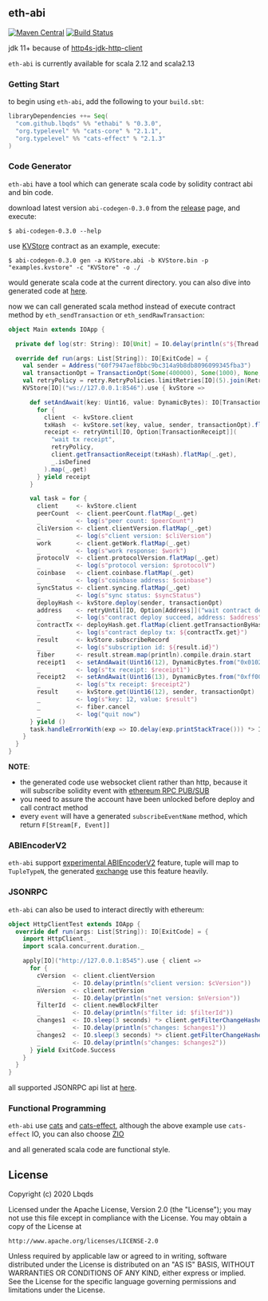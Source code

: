 ## eth-abi

[![Maven Central](https://maven-badges.herokuapp.com/maven-central/com.github.lbqds/ethabi_2.13/badge.svg)](https://search.maven.org/artifact/com.github.lbqds/ethabi_2.13/0.3.0/jar)
[![Build Status](https://travis-ci.com/Lbqds/eth-abi.svg?token=iUBC3d9KBxXjFrs9989Y&branch=master)](https://travis-ci.com/Lbqds/eth-abi)

jdk 11+ because of [http4s-jdk-http-client](https://github.com/http4s/http4s-jdk-http-client)

`eth-abi` is currently available for scala 2.12 and scala2.13

### Getting Start

to begin using `eth-abi`, add the following to your `build.sbt`:

```scala
libraryDependencies ++= Seq(
  "com.github.lbqds" %% "ethabi" % "0.3.0",
  "org.typelevel" %% "cats-core" % "2.1.1",
  "org.typelevel" %% "cats-effect" % "2.1.3"
)
```

### Code Generator 

`eth-abi` have a tool which can generate scala code by solidity contract abi and bin code.

download latest version `abi-codegen-0.3.0` from the [release](https://github.com/Lbqds/eth-abi/releases) page, and execute:

```shell
$ abi-codegen-0.3.0 --help
```

use [KVStore](https://github.com/Lbqds/eth-abi/blob/master/examples/src/main/resources/KVStore.abi) contract as an example, execute:

```shell
$ abi-codegen-0.3.0 gen -a KVStore.abi -b KVStore.bin -p "examples.kvstore" -c "KVStore" -o ./
```

would generate scala code at the current directory. you can also dive into generated code at [here](https://github.com/Lbqds/eth-abi/blob/master/examples/src/main/scala/examples/kvstore/KVStore.scala).

now we can call generated scala method instead of execute contract method by `eth_sendTransaction` or `eth_sendRawTransaction`:

```scala
object Main extends IOApp {

  private def log(str: String): IO[Unit] = IO.delay(println(s"${Thread.currentThread.getName}, $str"))

  override def run(args: List[String]): IO[ExitCode] = {
    val sender = Address("60f7947aef8bbc9bc314a9b8db8096099345fba3")
    val transactionOpt = TransactionOpt(Some(400000), Some(1000), None, None)
    val retryPolicy = retry.RetryPolicies.limitRetries[IO](5).join(RetryPolicies.constantDelay[IO](5 seconds))
    KVStore[IO]("ws://127.0.0.1:8546").use { kvStore =>

      def setAndAwait(key: Uint16, value: DynamicBytes): IO[TransactionReceipt] = {
        for {
          client  <- kvStore.client
          txHash  <- kvStore.set(key, value, sender, transactionOpt).flatMap(_.get)
          receipt <- retryUntil[IO, Option[TransactionReceipt]](
            "wait tx receipt",
            retryPolicy,
            client.getTransactionReceipt(txHash).flatMap(_.get),
            _.isDefined
          ).map(_.get)
        } yield receipt
      }

      val task = for {
        client     <- kvStore.client
        peerCount  <- client.peerCount.flatMap(_.get)
        _          <- log(s"peer count: $peerCount")
        cliVersion <- client.clientVersion.flatMap(_.get)
        _          <- log(s"client version: $cliVersion")
        work       <- client.getWork.flatMap(_.get)
        _          <- log(s"work response: $work")
        protocolV  <- client.protocolVersion.flatMap(_.get)
        _          <- log(s"protocol version: $protocolV")
        coinbase   <- client.coinbase.flatMap(_.get)
        _          <- log(s"coinbase address: $coinbase")
        syncStatus <- client.syncing.flatMap(_.get)
        _          <- log(s"sync status: $syncStatus")
        deployHash <- kvStore.deploy(sender, transactionOpt)
        address    <- retryUntil[IO, Option[Address]]("wait contract deployed", retryPolicy, kvStore.address, _.isDefined).map(_.get)
        _          <- log(s"contract deploy succeed, address: $address")
        contractTx <- deployHash.get.flatMap(client.getTransactionByHash).flatMap(_.get)
        _          <- log(s"contract deploy tx: ${contractTx.get}")
        result     <- kvStore.subscribeRecord
        _          <- log(s"subscription id: ${result.id}")
        fiber      <- result.stream.map(println).compile.drain.start
        receipt1   <- setAndAwait(Uint16(12), DynamicBytes.from("0x010203040506070809"))
        _          <- log(s"tx receipt: $receipt1")
        receipt2   <- setAndAwait(Uint16(13), DynamicBytes.from("0xff001122334455aabbccddee"))
        _          <- log(s"tx receipt: $receipt2")
        result     <- kvStore.get(Uint16(12), sender, transactionOpt)
        _          <- log(s"key: 12, value: $result")
        _          <- fiber.cancel
        _          <- log("quit now")
      } yield ()
      task.handleErrorWith(exp => IO.delay(exp.printStackTrace())) *> IO.delay(ExitCode.Success)
    }
  }
}
```

**NOTE**:

* the generated code use websocket client rather than http, because it will subscribe solidity event with [ethereum RPC PUB/SUB](https://github.com/ethereum/go-ethereum/wiki/RPC-PUB-SUB)
* you need to assure the account have been unlocked before deploy and call contract method
* every `event` will have a generated `subscribeEventName` method, which return `F[Stream[F, Event]]`

### ABIEncoderV2

`eth-abi` support [experimental ABIEncoderV2](https://solidity.readthedocs.io/en/latest/abi-spec.html#handling-tuple-types) feature, 
tuple will map to `TupleTypeN`, the generated [exchange](https://github.com/Lbqds/eth-abi/blob/master/examples/src/main/scala/examples/exchange/Exchange.scala) 
use this feature heavily.

### JSONRPC

`eth-abi` can also be used to interact directly with ethereum:

```scala
object HttpClientTest extends IOApp {
  override def run(args: List[String]): IO[ExitCode] = {
    import HttpClient._
    import scala.concurrent.duration._

    apply[IO]("http://127.0.0.1:8545").use { client =>
      for {
        cVersion  <- client.clientVersion
        _         <- IO.delay(println(s"client version: $cVersion"))
        nVersion  <- client.netVersion
        _         <- IO.delay(println(s"net version: $nVersion"))
        filterId  <- client.newBlockFilter
        _         <- IO.delay(println(s"filter id: $filterId"))
        changes1  <- IO.sleep(3 seconds) *> client.getFilterChangeHashes(filterId)
        _         <- IO.delay(println(s"changes: $changes1"))
        changes2  <- IO.sleep(3 seconds) *> client.getFilterChangeHashes(filterId)
        _         <- IO.delay(println(s"changes: $changes2"))
      } yield ExitCode.Success
    }
  }
}
```

all supported JSONRPC api list at [here](https://github.com/Lbqds/eth-abi/blob/master/ethabi/src/main/scala/ethabi/protocol/Client.scala).

### Functional Programming

`eth-abi` use [cats](https://github.com/typelevel/cats) and [cats-effect](https://github.com/typelevel/cats-effect), 
although the above example use `cats-effect` IO, you can also choose [ZIO](https://github.com/zio/zio)

and all generated scala code are functional style.

## License

Copyright (c) 2020 Lbqds

Licensed under the Apache License, Version 2.0 (the "License");
you may not use this file except in compliance with the License.
You may obtain a copy of the License at

    http://www.apache.org/licenses/LICENSE-2.0

Unless required by applicable law or agreed to in writing, software
distributed under the License is distributed on an "AS IS" BASIS,
WITHOUT WARRANTIES OR CONDITIONS OF ANY KIND, either express or implied.
See the License for the specific language governing permissions and
limitations under the License.

